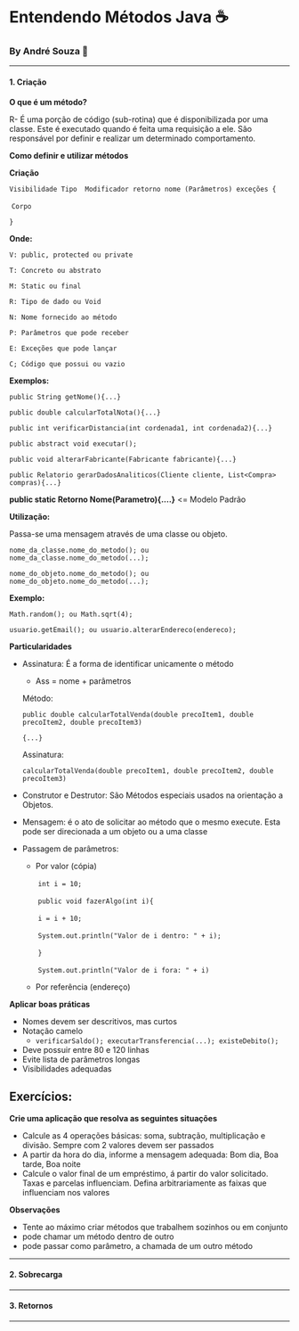 # Entendendo Métodos Java :coffee:

### By André Souza :space_invader:

<hr>

#### 1. Criação



**O que é um método?**

R- É uma porção de código (sub-rotina)  que é disponibilizada por uma classe. Este é executado quando é feita uma requisição a ele. São responsável por definir e realizar um determinado comportamento. 



**Como definir e utilizar métodos**



**Criação**

`Visibilidade Tipo  Modificador retorno nome (Parâmetros) exceções {`

​	`Corpo`

`}`



**Onde:**

`V: public, protected ou private`

`T: Concreto ou abstrato`

`M: Static ou final`

`R: Tipo de dado ou Void`

`N: Nome fornecido ao método`

`P: Parâmetros que pode receber`

`E: Exceções que pode lançar`

`C; Código que possui ou vazio`



**Exemplos:**

`public String getNome(){...}`

`public double calcularTotalNota(){...}`

`public int verificarDistancia(int cordenada1, int cordenada2){...}`

`public abstract void executar();`

`public void alterarFabricante(Fabricante fabricante){...}`

`public Relatorio gerarDadosAnaliticos(Cliente cliente, List<Compra> compras){...}`



**public static Retorno Nome(Parametro){....}** <= Modelo Padrão



**Utilização:**

Passa-se uma mensagem através de uma classe ou objeto.



`nome_da_classe.nome_do_metodo(); ou nome_da_classe.nome_do_metodo(...);`

`nome_do_objeto.nome_do_metodo(); ou nome_do_objeto.nome_do_metodo(...);`



**Exemplo:**



`Math.random(); ou Math.sqrt(4);`

`usuario.getEmail(); ou usuario.alterarEndereco(endereco);`



**Particularidades**

+ Assinatura: É a forma de identificar unicamente o método

  + Ass = nome + parâmetros

  Método:

  `public double calcularTotalVenda(double precoItem1, double precoItem2, double precoItem3)`

  `{...}`

  Assinatura:

  `calcularTotalVenda(double precoItem1, double precoItem2, double precoItem3)`

  

+ Construtor e Destrutor: São Métodos especiais usados na orientação a Objetos.



+ Mensagem: é o ato de solicitar ao método que o mesmo execute. Esta pode ser direcionada a um objeto ou a uma classe



+ Passagem de parâmetros:

  + Por valor (cópia)

    ​		`int i = 10;`

    ​		`public void fazerAlgo(int i){`

    ​			`i = i + 10;`

    ​			`System.out.println("Valor de i dentro: " + i);`

    ​		`}`

    ​		`System.out.println("Valor de i fora: " + i)`

  + Por referência (endereço)



**Aplicar boas práticas**

+ Nomes devem ser descritivos, mas curtos
+ Notação camelo
  + `verificarSaldo(); executarTransferencia(...); existeDebito();`
+ Deve possuir entre 80 e 120 linhas
+ Evite lista de parâmetros longas
+ Visibilidades adequadas



## Exercícios:

**Crie uma aplicação que resolva as seguintes situações**

+ Calcule as 4 operações básicas: soma, subtração, multiplicação e divisão. Sempre com 2 valores devem ser passados
+ A partir da hora do dia, informe a mensagem adequada: Bom dia, Boa tarde, Boa noite
+ Calcule o valor final de um empréstimo, á partir do valor solicitado. Taxas e parcelas influenciam. Defina arbitrariamente as faixas que influenciam nos valores



**Observações**

+ Tente ao máximo criar métodos que trabalhem sozinhos ou em conjunto
+ pode chamar um método dentro de outro
+ pode passar como parâmetro, a chamada de um outro método



<hr>

#### 2. Sobrecarga

<hr>

#### 3. Retornos

<hr>





